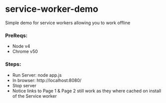 # service-worker-demo
Simple demo for service workers allowing you to work offline

### PreReqs:

* Node v4
* Chrome v50

### Steps:

* Run Server: node app.js
* In browser: http://localhost:8080/
* Stop server
* Notice links to Page 1 & Page 2 still work as they where cached on install of the Service worker
